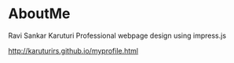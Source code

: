 # AboutMe
Ravi Sankar Karuturi
Professional webpage design using impress.js

http://karuturirs.github.io/myprofile.html
